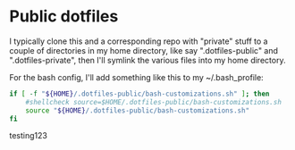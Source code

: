# Public dotfiles

I typically clone this and a corresponding repo with "private" stuff to a couple of directories in my home directory, like say ".dotfiles-public" and ".dotfiles-private", then I'll symlink the various files into my home directory.

For the bash config, I'll add something like this to my ~/.bash_profile:

```bash
if [ -f "${HOME}/.dotfiles-public/bash-customizations.sh" ]; then
    #shellcheck source=$HOME/.dotfiles-public/bash-customizations.sh
    source "${HOME}/.dotfiles-public/bash-customizations.sh"
fi
```

testing123

